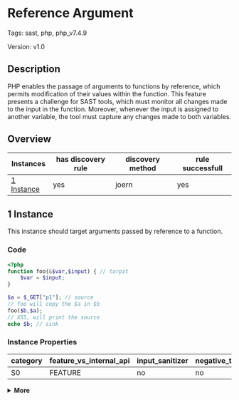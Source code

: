[//]: # (This file is automatically generated. If you wish to make any changes, please use the JSON files and regenerate this file using the tpframework.)

# Reference Argument

Tags: sast, php, php_v7.4.9

Version: v1.0

## Description

PHP enables the passage of arguments to functions by reference, which permits modification of their values within the function. This feature presents a challenge for SAST tools, which must monitor all changes made to the input in the function. Moreover, whenever the input is assigned to another variable, the tool must capture any changes made to both variables.

## Overview

| Instances                 | has discovery rule   | discovery method   | rule successfull   |
|---------------------------|----------------------|--------------------|--------------------|
| [1 Instance](#1-instance) | yes                  | joern              | yes                |

## 1 Instance

This instance should target arguments passed by reference to a function.

### Code

```PHP
<?php
function foo(&$var,$input) { // tarpit
    $var = $input;
}

$a = $_GET["p1"]; // source
// foo will copy the $a in $b
foo($b,$a);
// XSS, will print the source
echo $b; // sink
```

### Instance Properties

| category   | feature_vs_internal_api   | input_sanitizer   | negative_test_case   | source_and_sink   |
|------------|---------------------------|-------------------|----------------------|-------------------|
| S0         | FEATURE                   | no                | no                   | no                |

<details markdown="1">
<summary>
<b>More</b></summary>

<details markdown="1">
<summary>

### Compile
</summary>

```bash
$_main:
     ; (lines=9, args=0, vars=2, tmps=4)
     ; (before optimizer)
     ; /.../PHP/9_reference_argument/1_instance_9_reference_argument/1_instance_9_reference_argument.php:1-10
     ; return  [] RANGE[0..0]
0000 T2 = FETCH_R (global) string("_GET")
0001 T3 = FETCH_DIM_R T2 string("p1")
0002 ASSIGN CV0($a) T3
0003 INIT_FCALL 2 128 string("foo")
0004 SEND_REF CV1($b) 1
0005 SEND_VAR CV0($a) 2
0006 DO_UCALL
0007 ECHO CV1($b)
0008 RETURN int(1)

foo:
     ; (lines=4, args=2, vars=2, tmps=1)
     ; (before optimizer)
     ; /.../PHP/9_reference_argument/1_instance_9_reference_argument/1_instance_9_reference_argument.php:2-4
     ; return  [] RANGE[0..0]
0000 CV0($var) = RECV 1
0001 CV1($input) = RECV 2
0002 ASSIGN CV0($var) CV1($input)
0003 RETURN null
```

</details>

<details markdown="1">
<summary>

### Discovery
</summary>

This rule searches fo `SEND_REF` in the opcode, which is the opcode equivalent for passing values by reference to a function. Therefot the rule should be Perfect.

```scala
val x9 = (name, "9_reference_argument_iall", cpg.call(".*SEND_REF.*").location.toJson);
```

| discovery method   | expected accuracy   |
|--------------------|---------------------|
| joern              | Perfect             |

</details>

<details markdown="1"open>
<summary>

### Measurement
</summary>

| Tool        | Comm_1   | Comm_2   | phpSAFE   | Progpilot   | RIPS   | WAP   | Ground Truth   |
|-------------|----------|----------|-----------|-------------|--------|-------|----------------|
| 08 Jun 2021 | yes      | yes      | no        | no          | no     | no    | yes            |
| 17 May 2023 | yes      | yes      |           |             |        |       | yes            |

</details>

<details markdown="1">
<summary>

### Remediation
</summary>

If possible, one could avoid passing the values by reference, instead, one could explicitly return those values from the function, so that the function has no side effects on the input values.

</details>

</details>
